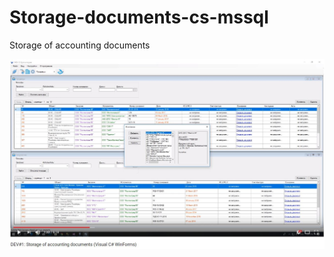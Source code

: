 # Storage-documents-cs-mssql
Storage of accounting documents

[![Watch the video](https://raw.githubusercontent.com/Mesnyankin/Storage-documents-cs-mssql/master/doc.JPG)](https://youtu.be/3Xzhj3ivRIE)
